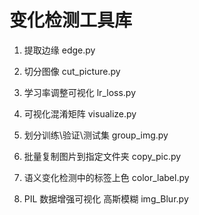 # 变化检测工具库
1. 提取边缘 edge.py

2. 切分图像 cut_picture.py

3. 学习率调整可视化 lr_loss.py

4. 可视化混淆矩阵 visualize.py

5. 划分训练\验证\测试集 group_img.py

6. 批量复制图片到指定文件夹 copy_pic.py

7.  语义变化检测中的标签上色 color_label.py

8. PIL 数据增强可视化 高斯模糊 img_Blur.py
